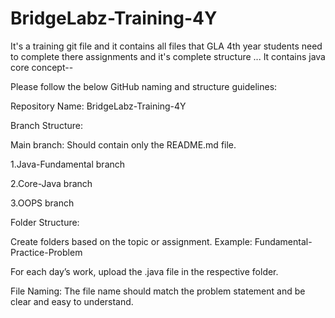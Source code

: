 # BridgeLabz-Training-4Y
It's a training git file and it contains all files that GLA 4th year students need to complete there assignments and it's complete structure ...
It contains java core concept--

Please follow the below GitHub naming and structure guidelines:

Repository Name: BridgeLabz-Training-4Y

Branch Structure:

Main branch: Should contain only the README.md file.

1.Java-Fundamental branch

2.Core-Java branch

3.OOPS branch

Folder Structure:

Create folders based on the topic or assignment.
Example: Fundamental-Practice-Problem

For each day’s work, upload the .java file in the respective folder.

File Naming: The file name should match the problem statement and be clear and easy to understand.
